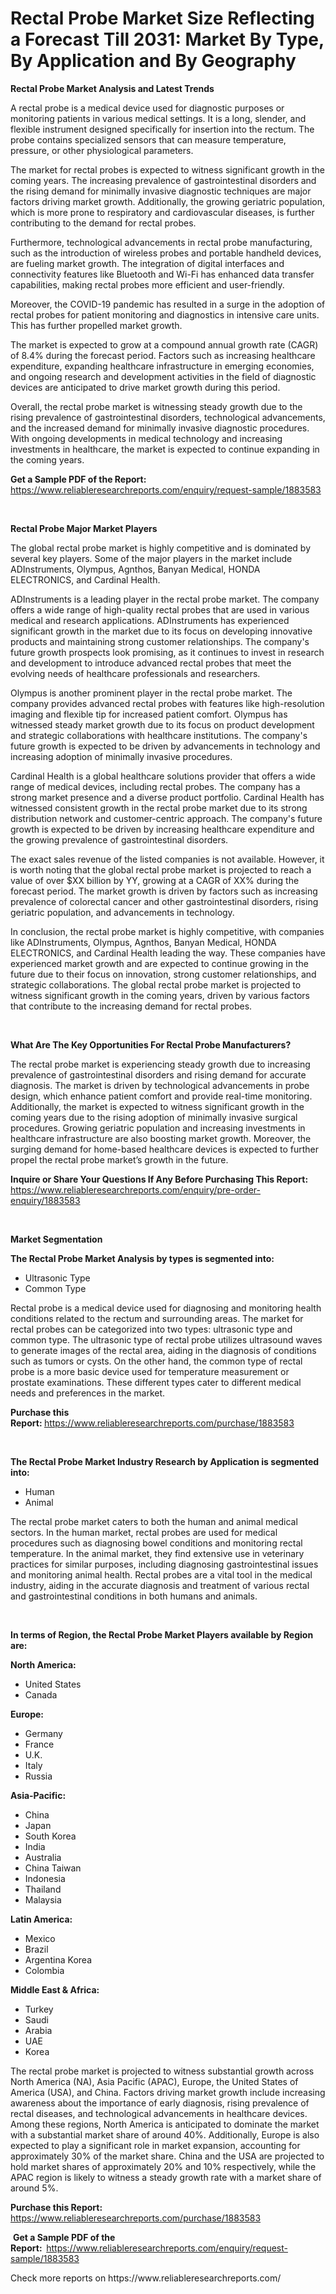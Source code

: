 <p><h1>Rectal Probe Market Size Reflecting a Forecast Till 2031: Market By Type, By Application and By Geography</h1></p><p><strong>Rectal Probe Market Analysis and Latest Trends</strong></p>
<p><p>A rectal probe is a medical device used for diagnostic purposes or monitoring patients in various medical settings. It is a long, slender, and flexible instrument designed specifically for insertion into the rectum. The probe contains specialized sensors that can measure temperature, pressure, or other physiological parameters.</p><p>The market for rectal probes is expected to witness significant growth in the coming years. The increasing prevalence of gastrointestinal disorders and the rising demand for minimally invasive diagnostic techniques are major factors driving market growth. Additionally, the growing geriatric population, which is more prone to respiratory and cardiovascular diseases, is further contributing to the demand for rectal probes.</p><p>Furthermore, technological advancements in rectal probe manufacturing, such as the introduction of wireless probes and portable handheld devices, are fueling market growth. The integration of digital interfaces and connectivity features like Bluetooth and Wi-Fi has enhanced data transfer capabilities, making rectal probes more efficient and user-friendly.</p><p>Moreover, the COVID-19 pandemic has resulted in a surge in the adoption of rectal probes for patient monitoring and diagnostics in intensive care units. This has further propelled market growth.</p><p>The market is expected to grow at a compound annual growth rate (CAGR) of 8.4% during the forecast period. Factors such as increasing healthcare expenditure, expanding healthcare infrastructure in emerging economies, and ongoing research and development activities in the field of diagnostic devices are anticipated to drive market growth during this period.</p><p>Overall, the rectal probe market is witnessing steady growth due to the rising prevalence of gastrointestinal disorders, technological advancements, and the increased demand for minimally invasive diagnostic procedures. With ongoing developments in medical technology and increasing investments in healthcare, the market is expected to continue expanding in the coming years.</p></p>
<p><strong>Get a Sample PDF of the Report:&nbsp;</strong> <a href="https://www.reliableresearchreports.com/enquiry/request-sample/1883583">https://www.reliableresearchreports.com/enquiry/request-sample/1883583</a></p>
<p>&nbsp;</p>
<p><strong>Rectal Probe Major Market Players</strong></p>
<p><p>The global rectal probe market is highly competitive and is dominated by several key players. Some of the major players in the market include ADInstruments, Olympus, Agnthos, Banyan Medical, HONDA ELECTRONICS, and Cardinal Health.</p><p>ADInstruments is a leading player in the rectal probe market. The company offers a wide range of high-quality rectal probes that are used in various medical and research applications. ADInstruments has experienced significant growth in the market due to its focus on developing innovative products and maintaining strong customer relationships. The company's future growth prospects look promising, as it continues to invest in research and development to introduce advanced rectal probes that meet the evolving needs of healthcare professionals and researchers.</p><p>Olympus is another prominent player in the rectal probe market. The company provides advanced rectal probes with features like high-resolution imaging and flexible tip for increased patient comfort. Olympus has witnessed steady market growth due to its focus on product development and strategic collaborations with healthcare institutions. The company's future growth is expected to be driven by advancements in technology and increasing adoption of minimally invasive procedures.</p><p>Cardinal Health is a global healthcare solutions provider that offers a wide range of medical devices, including rectal probes. The company has a strong market presence and a diverse product portfolio. Cardinal Health has witnessed consistent growth in the rectal probe market due to its strong distribution network and customer-centric approach. The company's future growth is expected to be driven by increasing healthcare expenditure and the growing prevalence of gastrointestinal disorders.</p><p>The exact sales revenue of the listed companies is not available. However, it is worth noting that the global rectal probe market is projected to reach a value of over $XX billion by YY, growing at a CAGR of XX% during the forecast period. The market growth is driven by factors such as increasing prevalence of colorectal cancer and other gastrointestinal disorders, rising geriatric population, and advancements in technology.</p><p>In conclusion, the rectal probe market is highly competitive, with companies like ADInstruments, Olympus, Agnthos, Banyan Medical, HONDA ELECTRONICS, and Cardinal Health leading the way. These companies have experienced market growth and are expected to continue growing in the future due to their focus on innovation, strong customer relationships, and strategic collaborations. The global rectal probe market is projected to witness significant growth in the coming years, driven by various factors that contribute to the increasing demand for rectal probes.</p></p>
<p>&nbsp;</p>
<p><strong>What Are The Key Opportunities For Rectal Probe Manufacturers?</strong></p>
<p><p>The rectal probe market is experiencing steady growth due to increasing prevalence of gastrointestinal disorders and rising demand for accurate diagnosis. The market is driven by technological advancements in probe design, which enhance patient comfort and provide real-time monitoring. Additionally, the market is expected to witness significant growth in the coming years due to the rising adoption of minimally invasive surgical procedures. Growing geriatric population and increasing investments in healthcare infrastructure are also boosting market growth. Moreover, the surging demand for home-based healthcare devices is expected to further propel the rectal probe market’s growth in the future.</p></p>
<p><strong>Inquire or Share Your Questions If Any Before Purchasing This Report:</strong> <a href="https://www.reliableresearchreports.com/enquiry/pre-order-enquiry/1883583">https://www.reliableresearchreports.com/enquiry/pre-order-enquiry/1883583</a></p>
<p>&nbsp;</p>
<p><strong>Market Segmentation</strong></p>
<p><strong>The Rectal Probe Market Analysis by types is segmented into:</strong></p>
<p><ul><li>Ultrasonic Type</li><li>Common Type</li></ul></p>
<p><p>Rectal probe is a medical device used for diagnosing and monitoring health conditions related to the rectum and surrounding areas. The market for rectal probes can be categorized into two types: ultrasonic type and common type. The ultrasonic type of rectal probe utilizes ultrasound waves to generate images of the rectal area, aiding in the diagnosis of conditions such as tumors or cysts. On the other hand, the common type of rectal probe is a more basic device used for temperature measurement or prostate examinations. These different types cater to different medical needs and preferences in the market.</p></p>
<p><strong>Purchase this Report:&nbsp;</strong><a href="https://www.reliableresearchreports.com/purchase/1883583">https://www.reliableresearchreports.com/purchase/1883583</a></p>
<p>&nbsp;</p>
<p><strong>The Rectal Probe Market Industry Research by Application is segmented into:</strong></p>
<p><ul><li>Human</li><li>Animal</li></ul></p>
<p><p>The rectal probe market caters to both the human and animal medical sectors. In the human market, rectal probes are used for medical procedures such as diagnosing bowel conditions and monitoring rectal temperature. In the animal market, they find extensive use in veterinary practices for similar purposes, including diagnosing gastrointestinal issues and monitoring animal health. Rectal probes are a vital tool in the medical industry, aiding in the accurate diagnosis and treatment of various rectal and gastrointestinal conditions in both humans and animals.</p></p>
<p>&nbsp;</p>
<p><strong>In terms of Region, the Rectal Probe Market Players available by Region are:</strong></p>
<p>
    <p> <strong> North America: </strong>
        <ul>
            <li>United States</li>
            <li>Canada</li>
        </ul>
        </p> 
    <p> <strong> Europe: </strong>
        <ul>
            <li>Germany</li>
            <li>France</li>
            <li>U.K.</li>
            <li>Italy</li>
            <li>Russia</li>
        </ul>
        </p> 
    <p> <strong> Asia-Pacific: </strong>
        <ul>
            <li>China</li>
            <li>Japan</li>
            <li>South Korea</li>
            <li>India</li>
            <li>Australia</li>
            <li>China Taiwan</li>
            <li>Indonesia</li>
            <li>Thailand</li>
            <li>Malaysia</li>
        </ul>
        </p> 
    <p> <strong> Latin America: </strong>
        <ul>
            <li>Mexico</li>
            <li>Brazil</li>
            <li>Argentina Korea</li>
            <li>Colombia</li>
        </ul>
        </p> 
    <p> <strong> Middle East & Africa: </strong>
        <ul>
            <li>Turkey</li>
            <li>Saudi</li>
            <li>Arabia</li>
            <li>UAE</li>
            <li>Korea</li>
        </ul>
    </p>
    </p>
<p><p>The rectal probe market is projected to witness substantial growth across North America (NA), Asia Pacific (APAC), Europe, the United States of America (USA), and China. Factors driving market growth include increasing awareness about the importance of early diagnosis, rising prevalence of rectal diseases, and technological advancements in healthcare devices. Among these regions, North America is anticipated to dominate the market with a substantial market share of around 40%. Additionally, Europe is also expected to play a significant role in market expansion, accounting for approximately 30% of the market share. China and the USA are projected to hold market shares of approximately 20% and 10% respectively, while the APAC region is likely to witness a steady growth rate with a market share of around 5%.</p></p>
<p><strong>Purchase this Report: </strong><a href="https://www.reliableresearchreports.com/purchase/1883583">https://www.reliableresearchreports.com/purchase/1883583</a></p>
<p>&nbsp;<strong>Get a Sample PDF of the Report:&nbsp;&nbsp;</strong><a href="https://www.reliableresearchreports.com/enquiry/request-sample/1883583">https://www.reliableresearchreports.com/enquiry/request-sample/1883583</a></p>
<p><strong></strong></p>
<p>Check more reports on https://www.reliableresearchreports.com/</p>